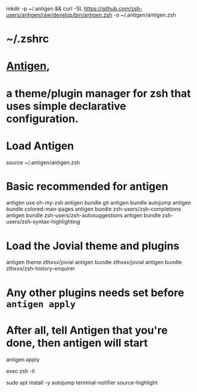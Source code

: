 mkdir -p ~/.antigen && curl -SL https://github.com/zsh-users/antigen/raw/develop/bin/antigen.zsh -o ~/.antigen/antigen.zsh


# ~/.zshrc

# [Antigen](https://github.com/zsh-users/antigen),
# a theme/plugin manager for zsh that uses simple declarative configuration.

# Load Antigen
source ~/.antigen/antigen.zsh

# Basic recommended for antigen
antigen use oh-my-zsh
antigen bundle git
antigen bundle autojump
antigen bundle colored-man-pages
antigen bundle zsh-users/zsh-completions
antigen bundle zsh-users/zsh-autosuggestions
antigen bundle zsh-users/zsh-syntax-highlighting

# Load the Jovial theme and plugins
antigen theme zthxxx/jovial
antigen bundle zthxxx/jovial
antigen bundle zthxxx/zsh-history-enquirer


# Any other plugins needs set before `antigen apply`

# After all, tell Antigen that you're done, then antigen will start
antigen apply







exec zsh -il


sudo apt install -y autojump terminal-notifier source-highlight
